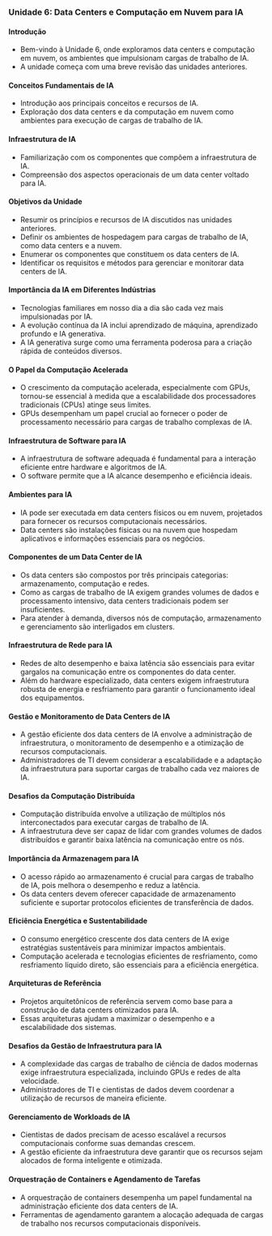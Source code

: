 ### Unidade 6: Data Centers e Computação em Nuvem para IA

#### Introdução
- Bem-vindo à Unidade 6, onde exploramos data centers e computação em nuvem, os ambientes que impulsionam cargas de trabalho de IA.
- A unidade começa com uma breve revisão das unidades anteriores.

#### Conceitos Fundamentais de IA
- Introdução aos principais conceitos e recursos de IA.
- Exploração dos data centers e da computação em nuvem como ambientes para execução de cargas de trabalho de IA.

#### Infraestrutura de IA
- Familiarização com os componentes que compõem a infraestrutura de IA.
- Compreensão dos aspectos operacionais de um data center voltado para IA.

#### Objetivos da Unidade
- Resumir os princípios e recursos de IA discutidos nas unidades anteriores.
- Definir os ambientes de hospedagem para cargas de trabalho de IA, como data centers e a nuvem.
- Enumerar os componentes que constituem os data centers de IA.
- Identificar os requisitos e métodos para gerenciar e monitorar data centers de IA.

#### Importância da IA em Diferentes Indústrias
- Tecnologias familiares em nosso dia a dia são cada vez mais impulsionadas por IA.
- A evolução contínua da IA inclui aprendizado de máquina, aprendizado profundo e IA generativa.
- A IA generativa surge como uma ferramenta poderosa para a criação rápida de conteúdos diversos.

#### O Papel da Computação Acelerada
- O crescimento da computação acelerada, especialmente com GPUs, tornou-se essencial à medida que a escalabilidade dos processadores tradicionais (CPUs) atinge seus limites.
- GPUs desempenham um papel crucial ao fornecer o poder de processamento necessário para cargas de trabalho complexas de IA.

#### Infraestrutura de Software para IA
- A infraestrutura de software adequada é fundamental para a interação eficiente entre hardware e algoritmos de IA.
- O software permite que a IA alcance desempenho e eficiência ideais.

#### Ambientes para IA
- IA pode ser executada em data centers físicos ou em nuvem, projetados para fornecer os recursos computacionais necessários.
- Data centers são instalações físicas ou na nuvem que hospedam aplicativos e informações essenciais para os negócios.

#### Componentes de um Data Center de IA
- Os data centers são compostos por três principais categorias: armazenamento, computação e redes.
- Como as cargas de trabalho de IA exigem grandes volumes de dados e processamento intensivo, data centers tradicionais podem ser insuficientes.
- Para atender à demanda, diversos nós de computação, armazenamento e gerenciamento são interligados em clusters.

#### Infraestrutura de Rede para IA
- Redes de alto desempenho e baixa latência são essenciais para evitar gargalos na comunicação entre os componentes do data center.
- Além do hardware especializado, data centers exigem infraestrutura robusta de energia e resfriamento para garantir o funcionamento ideal dos equipamentos.

#### Gestão e Monitoramento de Data Centers de IA
- A gestão eficiente dos data centers de IA envolve a administração de infraestrutura, o monitoramento de desempenho e a otimização de recursos computacionais.
- Administradores de TI devem considerar a escalabilidade e a adaptação da infraestrutura para suportar cargas de trabalho cada vez maiores de IA.

#### Desafios da Computação Distribuída
- Computação distribuída envolve a utilização de múltiplos nós interconectados para executar cargas de trabalho de IA.
- A infraestrutura deve ser capaz de lidar com grandes volumes de dados distribuídos e garantir baixa latência na comunicação entre os nós.

#### Importância da Armazenagem para IA
- O acesso rápido ao armazenamento é crucial para cargas de trabalho de IA, pois melhora o desempenho e reduz a latência.
- Os data centers devem oferecer capacidade de armazenamento suficiente e suportar protocolos eficientes de transferência de dados.

#### Eficiência Energética e Sustentabilidade
- O consumo energético crescente dos data centers de IA exige estratégias sustentáveis para minimizar impactos ambientais.
- Computação acelerada e tecnologias eficientes de resfriamento, como resfriamento líquido direto, são essenciais para a eficiência energética.

#### Arquiteturas de Referência
- Projetos arquitetônicos de referência servem como base para a construção de data centers otimizados para IA.
- Essas arquiteturas ajudam a maximizar o desempenho e a escalabilidade dos sistemas.

#### Desafios da Gestão de Infraestrutura para IA
- A complexidade das cargas de trabalho de ciência de dados modernas exige infraestrutura especializada, incluindo GPUs e redes de alta velocidade.
- Administradores de TI e cientistas de dados devem coordenar a utilização de recursos de maneira eficiente.

#### Gerenciamento de Workloads de IA
- Cientistas de dados precisam de acesso escalável a recursos computacionais conforme suas demandas crescem.
- A gestão eficiente da infraestrutura deve garantir que os recursos sejam alocados de forma inteligente e otimizada.

#### Orquestração de Containers e Agendamento de Tarefas
- A orquestração de containers desempenha um papel fundamental na administração eficiente dos data centers de IA.
- Ferramentas de agendamento garantem a alocação adequada de cargas de trabalho nos recursos computacionais disponíveis.
